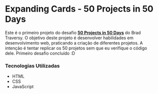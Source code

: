 # Expanding Cards - 50 Projects in 50 Days

Este é o primeiro projeto do desafio [**50 Projects in 50 Days**](https://github.com/bradtraversy/50projects50days) do Brad Traversy. O objetivo deste projeto é desenvolver habilidades em desenvolvimento web, praticando a criação de diferentes projetos. A intenção é tentar replicar os 50 projetos sem que eu verifique o código dele. Primeiro desafio concluído :D

### Tecnologias Utilizadas

- HTML
- CSS
- JavaScript
